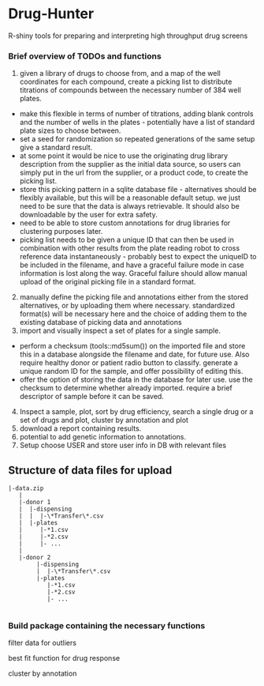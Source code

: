 # Drug-Hunter
R-shiny tools for preparing and interpreting high throughput drug screens

### Brief overview of TODOs and functions
1. given a library of drugs to choose from, and a map of the well coordinates for each compound, create a picking list to distribute titrations of compounds between the necessary number of 384 well plates. 
  - make this flexible in terms of number of titrations, adding blank controls and the number of wells in the plates - potentially have a list of standard plate sizes to choose between.
  - set a seed for randomization so repeated generations of the same setup give a standard result.  
  - at some point it would be nice to use the originating drug library description from the supplier as the initial data source, so users can simply put in the url from the supplier, or a product code, to create the picking list. 
  - store this picking pattern in a sqlite database file - alternatives should be flexibly available, but this will be a reasonable default setup. we just need to be sure that the data is always retrievable. It should also be downloadable by the user for extra safety. 
  - need to be able to store custom annotations for drug libraries for clustering purposes later. 
  - picking list needs to be given a unique ID that can then be used in combination with other results from the plate reading robot to cross reference data instantaneously - probably best to expect the uniqueID to be included in the filename, and have a graceful failure mode in case information is lost along the way. Graceful failure should allow manual upload of the original picking file in a standard format. 
2. manually define the picking file and annotations either from the stored alternatives, or by uploading them where necessary. standardized format(s) will be necessary here and the choice of adding them to the existing database of picking data and annotations
3. import and visually inspect a set of plates for a single sample.
  - perform a checksum (tools::md5sum()) on the imported file and store this in a database alongside the filename and date, for future use. Also require healthy donor or patient radio button to classify. generate a unique random ID for the sample, and offer possibility of editing this.
  - offer the option of storing the data in the database for later use. use the checksum to determine whether already imported. require a brief descriptor of sample before it can be saved.
4. Inspect a sample, plot, sort by drug efficiency, search a single drug or a set of drugs and plot, cluster by annotation and plot
5. download a report containing results. 
6. potential to add genetic information to annotations.
7. Setup choose USER and store user info in DB with relevant files


## Structure of data files for upload

```
|-data.zip
   |
   |-donor 1
   |  |-dispensing
   |  |  |-\*Transfer\*.csv
   |  |-plates 
   |     |-*1.csv
   |     |-*2.csv
   |     |- ...
   |
   |-donor 2
        |-dispensing
        |  |-\*Transfer\*.csv
        |-plates 
           |-*1.csv
           |-*2.csv
           |- ...
 
```



### Build package containing the necessary functions

filter data for outliers

best fit function for drug response

cluster by annotation
